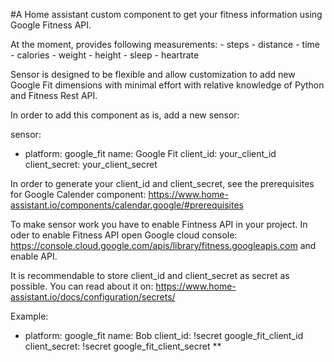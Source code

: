 #A Home assistant custom component to get your fitness information using Google Fitness API.

At the moment, provides following measurements:
    - steps
    - distance
    - time
    - calories
    - weight
    - height
    - sleep
    - heartrate

Sensor is designed to be flexible and allow customization to add new Google Fit
dimensions with minimal effort with relative knowledge of Python and Fitness
Rest API.

In order to add this component as is, add a new sensor:

sensor:
  - platform: google_fit
    name: Google Fit
    client_id: your_client_id
    client_secret: your_client_secret

In order to generate your client_id and client_secret, see the prerequisites
for Google Calender component:
https://www.home-assistant.io/components/calendar.google/#prerequisites

To make sensor work you have to enable Fintness API in your project.
In oder to enable Fitness API open Google cloud console: 
https://console.cloud.google.com/apis/library/fitness.googleapis.com
and enable API.

It is recommendable to store client_id and client_secret as secret as
possible. You can read about it on:
https://www.home-assistant.io/docs/configuration/secrets/

Example:
  - platform: google_fit
    name: Bob
    client_id: !secret google_fit_client_id
    client_secret: !secret google_fit_client_secret
**